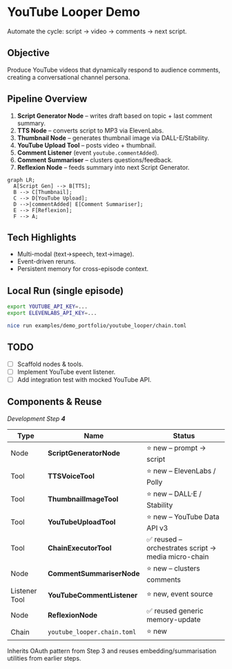 # YouTube Looper Demo

Automate the cycle: script → video → comments → next script.

## Objective
Produce YouTube videos that dynamically respond to audience comments, creating a conversational channel persona.

## Pipeline Overview
1. **Script Generator Node** – writes draft based on topic + last comment summary.
2. **TTS Node** – converts script to MP3 via ElevenLabs.
3. **Thumbnail Node** – generates thumbnail image via DALL-E/Stability.
4. **YouTube Upload Tool** – posts video + thumbnail.
5. **Comment Listener** (event `youtube.commentAdded`).
6. **Comment Summariser** – clusters questions/feedback.
7. **Reflexion Node** – feeds summary into next Script Generator.

```mermaid
graph LR;
  A[Script Gen] --> B[TTS];
  B --> C[Thumbnail];
  C --> D[YouTube Upload];
  D -->|commentAdded| E[Comment Summariser];
  E --> F[Reflexion];
  F --> A;
```

## Tech Highlights
- Multi-modal (text→speech, text→image).
- Event-driven reruns.
- Persistent memory for cross-episode context.

## Local Run (single episode)
```bash
export YOUTUBE_API_KEY=...
export ELEVENLABS_API_KEY=...

nice run examples/demo_portfolio/youtube_looper/chain.toml
```

## TODO
- [ ] Scaffold nodes & tools.
- [ ] Implement YouTube event listener.
- [ ] Add integration test with mocked YouTube API. 

## Components & Reuse  
*Development Step **4***

| Type | Name | Status |
|------|------|--------|
| Node | **ScriptGeneratorNode** | ⭐ new – prompt → script |
| Tool | **TTSVoiceTool** | ⭐ new – ElevenLabs / Polly |
| Tool | **ThumbnailImageTool** | ⭐ new – DALL·E / Stability |
| Tool | **YouTubeUploadTool** | ⭐ new – YouTube Data API v3 |
| Tool | **ChainExecutorTool** | ✅ reused – orchestrates script → media micro-chain |
| Node | **CommentSummariserNode** | ⭐ new – clusters comments |
| Listener Tool | **YouTubeCommentListener** | ⭐ new, event source |
| Node | **ReflexionNode** | ✅ reused generic memory-update |
| Chain | `youtube_looper.chain.toml` | ⭐ new |

Inherits OAuth pattern from Step 3 and reuses embedding/summarisation utilities from earlier steps. 